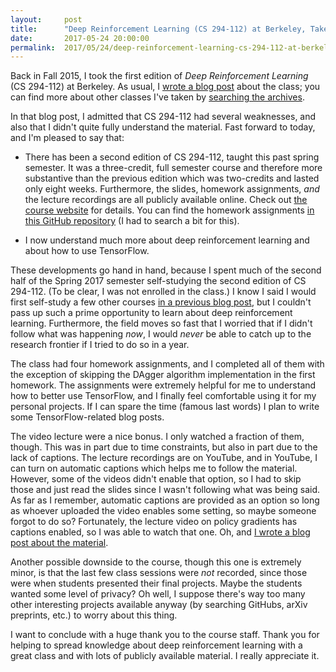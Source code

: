 ```yaml
---
layout:     post
title:      "Deep Reinforcement Learning (CS 294-112) at Berkeley, Take Two"
date:       2017-05-24 20:00:00
permalink:  2017/05/24/deep-reinforcement-learning-cs-294-112-at-berkeley-take-two
---
```


Back in Fall 2015, I took the first edition of *Deep Reinforcement Learning* (CS
294-112) at Berkeley. As usual, I [wrote a blog post][2] about the class; you
can find more about other classes I've taken by [searching the archives][5].

In that blog post, I admitted that CS 294-112 had several weaknesses, and also
that I didn't quite fully understand the material.  Fast forward to today, and
I'm pleased to say that:

- There has been a second edition of CS 294-112, taught this past spring
  semester. It was a three-credit, full semester course and therefore more
  substantive than the previous edition which was two-credits and lasted only
  eight weeks.  Furthermore, the slides, homework assignments, *and* the lecture
  recordings are all publicly available online. Check out [the course
  website][1] for details. You can find the homework assignments [in this GitHub
  repository][4] (I had to search a bit for this).

- I now understand much more about deep reinforcement learning and about how to
  use TensorFlow.

These developments go hand in hand, because I spent much of the second half of
the Spring 2017 semester self-studying the second edition of CS 294-112. (To be
clear, I was not enrolled in the class.) I know I said I would first self-study
a few other courses [in a previous blog post][3], but I couldn't pass up such a
prime opportunity to learn about deep reinforcement learning. Furthermore, the
field moves so fast that I worried that if I didn't follow what was happening
*now*, I would *never* be able to catch up to the research frontier if I tried
to do so in a year.

The class had four homework assignments, and I completed all of them with the
exception of skipping the DAgger algorithm implementation in the first homework.
The assignments were extremely helpful for me to understand how to better use
TensorFlow, and I finally feel comfortable using it for my personal projects.
If I can spare the time (famous last words) I plan to write some
TensorFlow-related blog posts.

The video lecture were a nice bonus. I only watched a fraction of them, though.
This was in part due to time constraints, but also in part due to the lack of
captions. The lecture recordings are on YouTube, and in YouTube, I can turn on
automatic captions which helps me to follow the material. However, some of the
videos didn't enable that option, so I had to skip those and just read the
slides since I wasn't following what was being said. As far as I remember,
automatic captions are provided as an option so long as whoever uploaded the
video enables some setting, so maybe someone forgot to do so? Fortunately, the
lecture video on policy gradients has captions enabled, so I was able to watch
that one. Oh, and [I wrote a blog post about the material][6].

Another possible downside to the course, though this one is extremely minor, is
that the last few class sessions were *not* recorded, since those were when
students presented their final projects. Maybe the students wanted some level of
privacy? Oh well, I suppose there's way too many other interesting projects
available anyway (by searching GitHubs, arXiv preprints, etc.) to worry about
this thing.

I want to conclude with a huge thank you to the course staff. Thank you for
helping to spread knowledge about deep reinforcement learning with a great class
and with lots of publicly available material. I really appreciate it.

[1]:http://rll.berkeley.edu/deeprlcourse/
[2]:https://danieltakeshi.github.io/2015-12-17-review-of-deep-reinforcement-learning-cs-294-112-at-berkeley/
[3]:https://danieltakeshi.github.io/2016-02-20-the-four-classes-that-i-have-self-studied/
[4]:https://github.com/berkeleydeeprlcourse/homework
[5]:https://danieltakeshi.github.io/archive.html
[6]:https://danieltakeshi.github.io/2017/03/28/going-deeper-into-reinforcement-learning-fundamentals-of-policy-gradients/
